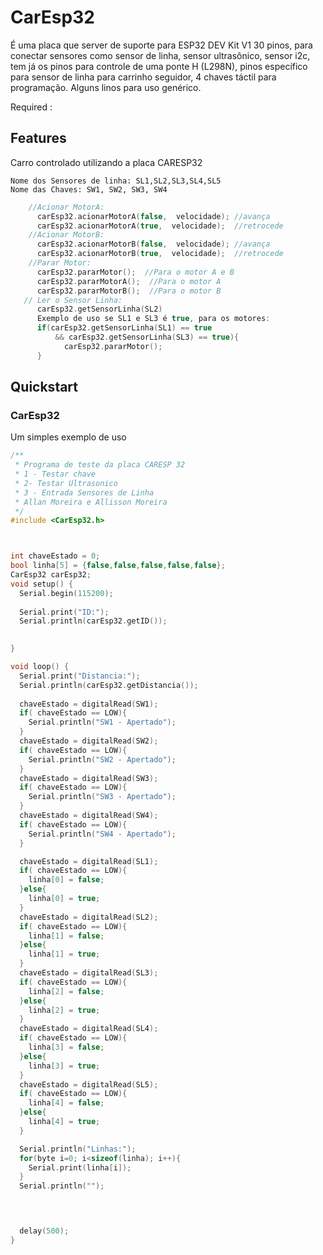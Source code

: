 # CarEsp32

É uma placa que server de suporte para ESP32 DEV Kit V1 30 pinos, para conectar sensores como sensor de linha, sensor ultrasônico, sensor i2c, tem já os pinos para controle de uma ponte H (L298N), pinos específico para sensor de linha para carrinho seguidor, 4 chaves táctil para programação. Alguns linos para uso genérico.
<p align="center">

</p>
Required : 

## Features
Carro controlado utilizando a placa CARESP32
  
    Nome dos Sensores de linha: SL1,SL2,SL3,SL4,SL5
    Nome das Chaves: SW1, SW2, SW3, SW4

```c++
    //Acionar MotorA:
      carEsp32.acionarMotorA(false,  velocidade); //avança
      carEsp32.acionarMotorA(true,  velocidade);  //retrocede
    //Acionar MotorB:
      carEsp32.acionarMotorB(false,  velocidade); //avança
      carEsp32.acionarMotorB(true,  velocidade);  //retrocede
    //Parar Motor:
      carEsp32.pararMotor();  //Para o motor A e B
      carEsp32.pararMotorA();  //Para o motor A
      carEsp32.pararMotorB();  //Para o motor B
   // Ler o Sensor Linha:
      carEsp32.getSensorLinha(SL2)
      Exemplo de uso se SL1 e SL3 é true, para os motores:
      if(carEsp32.getSensorLinha(SL1) == true 
          && carEsp32.getSensorLinha(SL3) == true){
            carEsp32.pararMotor();  
      }
```

## Quickstart

### CarEsp32 

Um simples exemplo de uso

```c++
/**
 * Programa de teste da placa CARESP 32
 * 1 - Testar chave 
 * 2- Testar Ultrasonico
 * 3 - Entrada Sensores de Linha
 * Allan Moreira e Allisson Moreira
 */
#include <CarEsp32.h>



int chaveEstado = 0;
bool linha[5] = {false,false,false,false,false};
CarEsp32 carEsp32;
void setup() {
  Serial.begin(115200);
 
  Serial.print("ID:");
  Serial.println(carEsp32.getID());
  

}

void loop() {
  Serial.print("Distancia:");
  Serial.println(carEsp32.getDistancia());
  
  chaveEstado = digitalRead(SW1);
  if( chaveEstado == LOW){
    Serial.println("SW1 - Apertado");
  }
  chaveEstado = digitalRead(SW2);
  if( chaveEstado == LOW){
    Serial.println("SW2 - Apertado");
  }
  chaveEstado = digitalRead(SW3);
  if( chaveEstado == LOW){
    Serial.println("SW3 - Apertado");
  }
  chaveEstado = digitalRead(SW4);
  if( chaveEstado == LOW){
    Serial.println("SW4 - Apertado");
  }

  chaveEstado = digitalRead(SL1);
  if( chaveEstado == LOW){
    linha[0] = false;
  }else{
    linha[0] = true;
  }
  chaveEstado = digitalRead(SL2);
  if( chaveEstado == LOW){
    linha[1] = false;
  }else{
    linha[1] = true;
  }
  chaveEstado = digitalRead(SL3);
  if( chaveEstado == LOW){
    linha[2] = false;
  }else{
    linha[2] = true;
  }
  chaveEstado = digitalRead(SL4);
  if( chaveEstado == LOW){
    linha[3] = false;
  }else{
    linha[3] = true;
  }
  chaveEstado = digitalRead(SL5);
  if( chaveEstado == LOW){
    linha[4] = false;
  }else{
    linha[4] = true;
  }

  Serial.println("Linhas:");
  for(byte i=0; i<sizeof(linha); i++){
    Serial.print(linha[i]);
  }
  Serial.println("");


  

  delay(500);
}

```
